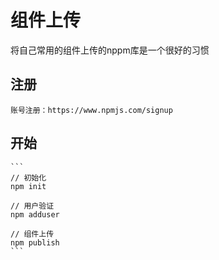 # 组件上传

将自己常用的组件上传的nppm库是一个很好的习惯

## 注册
    账号注册：https://www.npmjs.com/signup
    
## 开始
    
    ```
    // 初始化
    npm init 
    
    // 用户验证
    npm adduser
    
    // 组件上传
    npm publish
    ```
    
    
